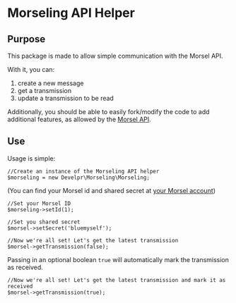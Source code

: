 Morseling API Helper
====================

Purpose
-------

This package is made to allow simple communication with the Morsel API.

With it, you can:

1. create a new message
2. get a transmission
3. update a transmission to be read

Additionally, you should be able to easily fork/modify the code to add additional features, as allowed by the [Morsel API](http://morsel.develpr.com/docs).

Use
---

Usage is simple:
	
	//Create an instance of the Morseling API helper
	$morseling = new Develpr\Morseling\Morseling;

(You can find your Morsel id and shared secret at [your Morsel account](http://morsel.develpr.com/account))
	
	//Set your Morsel ID
	$morseling->setId(1);

	//Set you shared secret
	$morsel->setSecret('bluemyself');
	
	//Now we're all set! Let's get the latest transmission
	$morsel->getTransmission(false);
	


Passing in an optional boolean `true` will automatically mark the transmission as received.

	//Now we're all set! Let's get the latest transmission and mark it as received
	$morsel->getTransmission(true);



